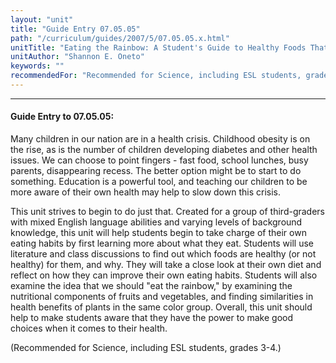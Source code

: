 ```yaml
---
layout: "unit"
title: "Guide Entry 07.05.05"
path: "/curriculum/guides/2007/5/07.05.05.x.html"
unitTitle: "Eating the Rainbow: A Student's Guide to Healthy Foods That Grow"
unitAuthor: "Shannon E. Oneto"
keywords: ""
recommendedFor: "Recommended for Science, including ESL students, grades 3-4."
---
```

<body>
<hr/>
 <h4>
  Guide Entry to 07.05.05:
 </h4>
 <p>
  Many children in our nation are in a health crisis. Childhood obesity is on the rise, as is the number of children developing diabetes and other health issues. We can choose to point fingers - fast food, school lunches, busy parents, disappearing recess. The better option might be to start to do something. Education is a powerful tool, and teaching our children to be more aware of their own health may help to slow down this crisis.
 </p>
<p>
  This unit strives to begin to do just that. Created for a group of third-graders with mixed English language abilities and varying levels of background knowledge, this unit will help students begin to take charge of their own eating habits by first learning more about what they eat. Students will use literature and class discussions to find out which foods are healthy (or not healthy) for them, and why. They will take a close look at their own diet and reflect on how they can improve their own eating habits. Students will also examine the idea that we should "eat the rainbow," by examining the nutritional components of fruits and vegetables, and finding similarities in health benefits of plants in the same color group. Overall, this unit should help to make students aware that they have the power to make good choices when it comes to their health.
 </p>
<p>
  (Recommended for Science, including ESL students, grades 3-4.)
 </p>

</body>